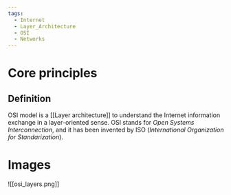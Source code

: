 ```yaml
---
tags:
  - Internet
  - Layer_Architecture
  - OSI
  - Networks
---
```

# Core principles
## Definition
OSI model is a [[Layer architecture]] to understand the Internet information exchange in a layer-oriented sense. OSI stands for _Open Systems Interconnection_, and it has been invented by ISO
(_International Organization for Standarization_).
# Images

![[osi_layers.png]]